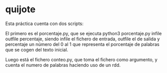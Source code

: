 # quijote

Esta práctica cuenta con dos scripts:

El primero es el porcentaje.py, que se ejecuta python3 porcentaje.py infile outfile percentaje, siendo infile el fichero de entrada, outfile el de salida y percentaje un número del 0 al 1 que representa el porcentaje de palabras que se cogen del texto inicial.
  
Luego está el fichero conteo.py, que toma el fichero como argumento, y cuenta el numero de palabras haciendo uso de un rdd.
